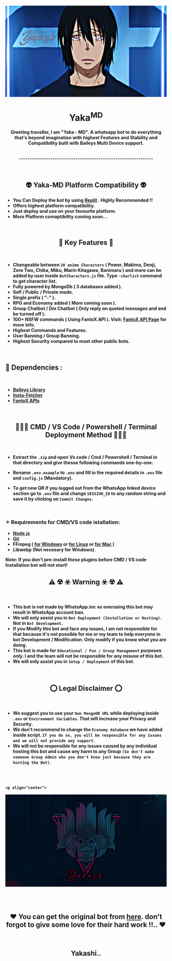 <p align="center">
<a href="https://github.com/Yakashi13/Yaka-MD">
    <img src="./Page/yakashi.png">
  </a>

<h1 align="center"> Yaka<sup>MD
</h1>

<p align="center"> 
<b>Greeting traveller, I am "Yaka - MD". A whatsapp bot to do everything that's beyond imagination with highest <b>Features</b> and <b>Stability</b> and <b>Compatibility</b> built with Baileys Multi Device support.

<br>
      
<p align="center" >
    <br>
    ----------------------------------------------------------------
    <br>
</p>  
<br>

<h2 align="center">👽 Yaka-MD Platform Compatibility 👽
</h2>

- You Can Deploy the bot by using <a href="replit.com">Replit</a> . Highly Recommended !!
- Offers highest platform compatibility.
- Just deploy and use on your favourite platform.
- More Platform comaptibility coming soon...

<br><b>

<h2 align="center">👣 Key Features 👣
</h2>

<br>

- Changeable between `20 anime Characters` ( Power, Makima, Denji, Zero Two, Chika, Miku, Marin Kitagawa, Banimaru ) and more can be added by user inside `BotCharacters.js` file. Type `-charlist` command to get character list.
- Fully powered by MongoDb ( 3 databases added ).
- Self / Public / Private mode.
- Single prefix ( "-" ).
- RPG and Economy added ( More coming soon ).
- Group Chatbot / Dm Chatbot ( Only reply on quoted messages and and be turned off ).
- 100+ NSFW commands ( Using FantoX API ). Visit: [FantoX API Page](https://fantox-api.vercel.app) for more info. 
- Highest Commands and Features.
- User Banning / Group Banning.
- Highest Security compared to most other public bots.

<br>


<h2>💼 Dependencies :
</h2>
<br>

- [Baileys Library](https://github.com/adiwajshing/Baileys)
- [Insta-Fetcher](https://github.com/Gimenz/insta-fetcher)
- [FantoX APIs](https://fantox-api.vercel.app/)

<br>

</p>

<h2 align="center">👨🏻‍💻 CMD / VS Code / Powershell / Terminal Deployment Method 👩🏻‍💻
</h2>

<br>

- Extract the `.zip` and open Vs code / Cmd / Powershell / Terminal in that directory and give thesse following commands one-by-one:
- Rename `.env.example` to `.env` and fill in the required details in `.env` file and `config.js` (Mandatory).

- To get new QR if you logged out from the WhatsApp linked device section go to `.env` file and change `SESSION_ID` to any random string and save it by clicking on `Commit Changes`.

<br>

### ✧ Requirements for CMD/VS code istallation:
- [Node.js](https://nodejs.org/en/download/)
- [Git](https://github.com/git-guides/install-git)
- FFmpeg ( [for Windows](https://www.geeksforgeeks.org/how-to-install-ffmpeg-on-windows/) or [for Linux](https://www.tecmint.com/install-ffmpeg-in-linux/) or [for Mac](https://ffmpeg.org/download.html) )
- Libwebp (Not necesary for Windows).

Note: If you don't pre-install these plugins before CMD / VS code Installation bot will not start!
<br> 


<h2 align="center">⚠️ ☢️ ☣️ Warning ☣️ ☢️ ⚠️
</h2>

<br>

- This bot is not made by WhatsApp.inc so overusing this bot may result in WhatsApp account ban.
- We will only assist you in `Bot Deployment (Installation or Hosting)`. Not in `Bot Development`.
- If you Modify this bot and face any issues, I am not responsible for that because it's not possible for me or my team to help everyone in bot Development / Modification. Only modify if you know what you are doing.
- This bot is made for `Educational / Fun / Group Management` purposes only. I and the team will not be responsible for any misuse of this bot.
- We will only assist you in `Setup / Deployment` of this bot.

<br>

<h2 align="center">⭕️ Legal Disclaimer ⭕️
</h2>
<br>

- We suggest you to use your `Own MongoDB URL` while deploying inside `.env` or `Environment Variables`. That will increase your Privacy and Security.
- We don't recommend to change the `Economy database` we have added inside script. `If you do so, you will be responsible for any issues and we will not provide any support`.
- We will not be responsible for any issues caused by any individual hosting this bot and cause any harm to any Group `(So don't make someone Group Admin who you don't know just because they are hosting the Bot)`.

<br> <br>

    <p align="center">
<a href="https://github.com/Yakashi13/Yaka-MD">
    <img src="./Page/yaka.jpg">
  </a>
    
<br> <br>

<h2 align="center">♥️ You can get the original bot from <a href="https://github.com/FantoX001/Atlas-MD">here</a>. don't forgot to give some love for their hard work !!.. ♥️
</h2>

<br>

<h2 align="center">Yakashi..</h2>
